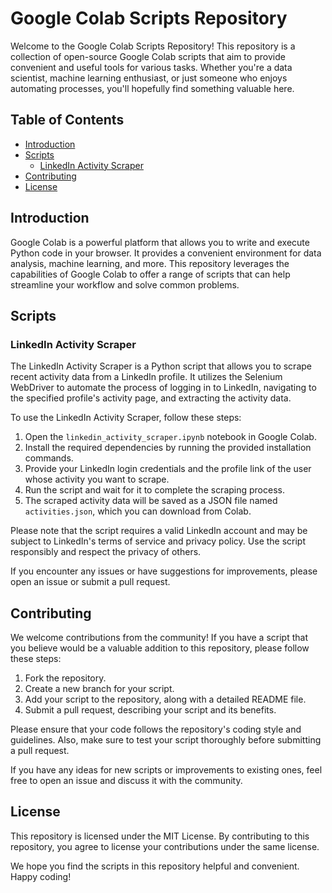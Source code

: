 # Google Colab Scripts Repository

Welcome to the Google Colab Scripts Repository! This repository is a collection of open-source Google Colab scripts that aim to provide convenient and useful tools for various tasks. Whether you're a data scientist, machine learning enthusiast, or just someone who enjoys automating processes, you'll hopefully find something valuable here.

## Table of Contents
- [Introduction](#introduction)
- [Scripts](#scripts)
  - [LinkedIn Activity Scraper](#linkedin-activity-scraper)
- [Contributing](#contributing)
- [License](#license)

## Introduction

Google Colab is a powerful platform that allows you to write and execute Python code in your browser. It provides a convenient environment for data analysis, machine learning, and more. This repository leverages the capabilities of Google Colab to offer a range of scripts that can help streamline your workflow and solve common problems.

## Scripts

### LinkedIn Activity Scraper

The LinkedIn Activity Scraper is a Python script that allows you to scrape recent activity data from a LinkedIn profile. It utilizes the Selenium WebDriver to automate the process of logging in to LinkedIn, navigating to the specified profile's activity page, and extracting the activity data.

To use the LinkedIn Activity Scraper, follow these steps:

1. Open the `linkedin_activity_scraper.ipynb` notebook in Google Colab.
2. Install the required dependencies by running the provided installation commands.
3. Provide your LinkedIn login credentials and the profile link of the user whose activity you want to scrape.
4. Run the script and wait for it to complete the scraping process.
5. The scraped activity data will be saved as a JSON file named `activities.json`, which you can download from Colab.

Please note that the script requires a valid LinkedIn account and may be subject to LinkedIn's terms of service and privacy policy. Use the script responsibly and respect the privacy of others.

If you encounter any issues or have suggestions for improvements, please open an issue or submit a pull request.

## Contributing

We welcome contributions from the community! If you have a script that you believe would be a valuable addition to this repository, please follow these steps:

1. Fork the repository.
2. Create a new branch for your script.
3. Add your script to the repository, along with a detailed README file.
4. Submit a pull request, describing your script and its benefits.

Please ensure that your code follows the repository's coding style and guidelines. Also, make sure to test your script thoroughly before submitting a pull request.

If you have any ideas for new scripts or improvements to existing ones, feel free to open an issue and discuss it with the community.

## License

This repository is licensed under the MIT License. By contributing to this repository, you agree to license your contributions under the same license.

We hope you find the scripts in this repository helpful and convenient. Happy coding!
